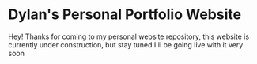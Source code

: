 # Dylan's Personal Portfolio Website

Hey! Thanks for coming to my personal website repository, this website is currently under construction, but stay tuned I'll be going live with it very soon
